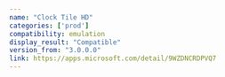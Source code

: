 ```yaml
---
name: "Clock Tile HD"
categories: ['prod']
compatibility: emulation
display_result: "Compatible"
version_from: "3.0.0.0"
link: https://apps.microsoft.com/detail/9WZDNCRDPVQ7
---
```

